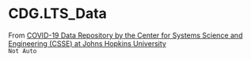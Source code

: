 # CDG.LTS_Data
From [COVID-19 Data Repository by the Center for Systems Science and Engineering (CSSE) at Johns Hopkins University](https://github.com/CSSEGISandData/COVID-19)   
`Not Auto`
